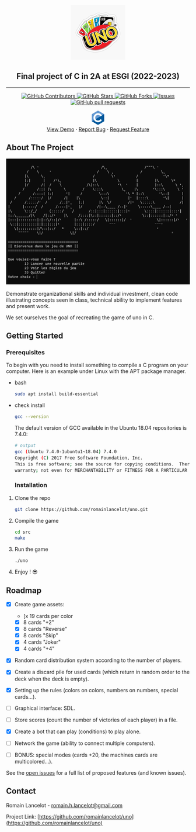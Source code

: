 <!--
[![Contributors][contributors-shield]][contributors-url]
[![Forks][forks-shield]][forks-url]
[![Stargazers][stars-shield]][stars-url]
[![Issues][issues-shield]][issues-url]
-->

<!-- PROJECT LOGO -->
<br>
<div align="center">
	<a href="https://github.com/romainlancelot/uno">
		<img src="img/uno.jpg" alt="Logo" width="150" height="150">
	</a>
	<h2 align="center">Final project of C in 2A at ESGI (2022-2023)</h2>
	<hr>
	<a href="https://github.com/romainlancelot/uno/graphs/contributors">
		<img alt="GitHub Contributors" src="https://img.shields.io/github/contributors/romainlancelot/uno" />
	</a>
	<a href="https://github.com/romainlancelot/uno/graphs/stars">
		<img alt="GitHub Stars" src="https://img.shields.io/github/stars/romainlancelot/uno" />
	</a>
	<a href="https://github.com/romainlancelot/uno/graphs/forks">
		<img alt="GitHub Forks" src="https://img.shields.io/github/forks/romainlancelot/uno" />
	</a>
	<a href="https://github.com/romainlancelot/uno/issues">
		<img alt="Issues" src="https://img.shields.io/github/issues/romainlancelot/uno?color=0088ff" />
	</a>
	<a href="https://github.com/romainlancelot/uno/pulls">
		<img alt="GitHub pull requests" src="https://img.shields.io/github/issues-pr/romainlancelot/uno?color=0088ff" />
	</a>


  <p align="center">
	<a href="https://www.cprogramming.com/" target="_blank" rel="noreferrer">
		<img src="https://raw.githubusercontent.com/devicons/devicon/master/icons/c/c-original.svg" alt="c" width="40" height="40"/>
  </a>
	<br>
	<a href="https://github.com/romainlancelot/uno">View Demo</a>
	·
	<a href="https://github.com/romainlancelot/uno/issues">Report Bug</a>
	·
	<a href="https://github.com/romainlancelot/uno/issues">Request Feature</a>
  </p>
</div>


<!-- ABOUT THE PROJECT -->
## About The Project

[![Product Name Screen Shot][product-screenshot]](https://github.com/romainlancelot/uno/blob/main/img/uno.jpg)

Demonstrate organizational skills and individual investment, clean code illustrating concepts seen in class, technical ability to implement features and present work.

We set ourselves the goal of recreating the game of uno in C.


<!-- GETTING STARTED -->
## Getting Started

### Prerequisites

To begin with you need to install something to compile a C program on your computer. Here is an example under Linux with the APT package manager.
* bash
  ```sh
  sudo apt install build-essential
  ```
* check install
  ```sh
  gcc --version
  ```
  The default version of GCC available in the Ubuntu 18.04 repositories is 7.4.0:
  ```sh
  # output
  gcc (Ubuntu 7.4.0-1ubuntu1~18.04) 7.4.0
  Copyright (C) 2017 Free Software Foundation, Inc.
  This is free software; see the source for copying conditions.  There is NO
  warranty; not even for MERCHANTABILITY or FITNESS FOR A PARTICULAR PURPOSE.
  ```
  ### Installation

1. Clone the repo
   ```sh
   git clone https://github.com/romainlancelot/uno.git
   ```
3. Compile the game
   ```sh
   cd src
   make
   ```
4. Run the game
   ```sh
   ./uno
   ```
5. Enjoy ! 😎


<!-- ROADMAP -->
## Roadmap

- [x] Create game assets:
	- [x 19 cards per color
	- [x] 8 cards "+2"
	- [x] 8 cards "Reverse"
	- [x] 8 cards "Skip"
	- [x] 4 cards "Joker"
	- [x] 4 cards "+4"
- [x] Random card distribution system according to the number of players.
- [x] Create a discard pile for used cards (which return in random order to the deck when the deck is empty).
- [x] Setting up the rules (colors on colors, numbers on numbers, special cards...).
- [ ] Graphical interface: SDL.
- [ ] Store scores (count the number of victories of each player) in a file.
- [x] Create a bot that can play (conditions) to play alone.
- [ ] Network the game (ability to connect multiple computers).
- [ ] BONUS: special modes (cards +20, the machines cards are multicolored...).


See the [open issues](https://github.com/romainlancelot/uno/issues) for a full list of proposed features (and known issues).


<!-- CONTACT -->
## Contact

Romain Lancelot - romain.h.lancelot@gmail.com

Project Link: [https://github.com/romainlancelot/uno](https://github.com/romainlancelot/uno)


<!-- MARKDOWN LINKS & IMAGES -->
<!-- https://www.markdownguide.org/basic-syntax/#reference-style-links -->
[contributors-shield]: https://img.shields.io/github/contributors/romainlancelot/uno.svg?style=for-the-badge
[contributors-url]: https://github.com/romainlancelot/uno/graphs/contributors
[forks-shield]: https://img.shields.io/github/forks/romainlancelot/uno.svg?style=for-the-badge
[forks-url]: https://github.com/romainlancelot/uno/network/members
[stars-shield]: https://img.shields.io/github/stars/romainlancelot/uno.svg?style=for-the-badge
[stars-url]: https://github.com/romainlancelot/uno/stargazers
[issues-shield]: https://img.shields.io/github/issues/romainlancelot/uno.svg?style=for-the-badge
[issues-url]: https://github.com/romainlancelot/uno/issues
[product-screenshot]: img/menu.jpg
